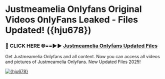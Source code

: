 # Justmeamelia Onlyfans Original Videos 0nlyFans Leaked - Files Updated! ({hju678})

<h3>🔴 CLICK HERE 🌐==►► <a href="https://tinyurl.com/ms9xzufz" rel="nofollow">Justmeamelia Onlyfans Updated Files</a></h3>

Get Justmeamelia Onlyfans and all content. Now you can access all videos and pictures of Justmeamelia Onlyfans. New Updated Files 2025!

[![{hju678}](https://i.imgur.com/PQ7UWWw.gif)](https://tinyurl.com/ms9xzufz)